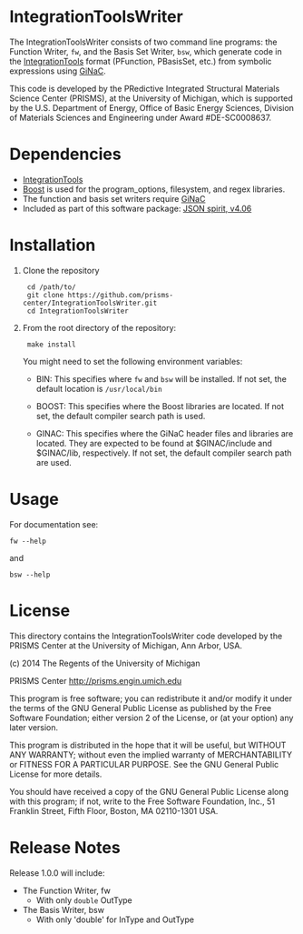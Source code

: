 IntegrationToolsWriter
================

The IntegrationToolsWriter consists of two command line programs: the Function Writer, ``fw``, and the Basis Set Writer, ``bsw``, which generate code in the [IntegrationTools](https://github.com/prisms-center/IntegrationTools) format (PFunction, PBasisSet, etc.) from symbolic expressions using [GiNaC](http://www.ginac.de/).

This code is developed by the PRedictive Integrated Structural Materials Science Center (PRISMS), at the University of Michigan, which is supported by the U.S. Department of Energy, Office of Basic Energy Sciences, Division of Materials Sciences and Engineering under Award #DE-SC0008637.


Dependencies
============

- [IntegrationTools](https://github.com/prisms-center/IntegrationTools)
- [Boost](http://www.boost.org/) is used for the program_options, filesystem, and regex libraries.
- The function and basis set writers require [GiNaC](http://www.ginac.de/)
- Included as part of this software package: [JSON spirit, v4.06](http://www.codeproject.com/Articles/20027/JSON-Spirit-A-C-JSON-Parser-Generator-Implemented)


Installation
============

1. Clone the repository

        cd /path/to/
        git clone https://github.com/prisms-center/IntegrationToolsWriter.git
        cd IntegrationToolsWriter

2. From the root directory of the repository:

        make install

    You might need to set the following environment variables:
    	
    - BIN: This specifies where ``fw`` and ``bsw`` will be installed. If not set, the default location is ``/usr/local/bin``
    	
    - BOOST: This specifies where the Boost libraries are located. If not set, the default compiler search path is used.
    	
    - GINAC: This specifies where the GiNaC header files and libraries are located. They are expected to be found at $GINAC/include and $GINAC/lib, respectively. If not set, the default compiler search path are used.



Usage
=======================

For documentation see:

```
fw --help
```

and 

```
bsw --help
```


License
=======================

This directory contains the IntegrationToolsWriter code developed 
by the PRISMS Center at the University of Michigan, Ann Arbor, USA.

(c) 2014 The Regents of the University of Michigan

PRISMS Center http://prisms.engin.umich.edu 

This program is free software; you can redistribute it and/or modify
it under the terms of the GNU General Public License as published by
the Free Software Foundation; either version 2 of the License, or
(at your option) any later version.

This program is distributed in the hope that it will be useful,
but WITHOUT ANY WARRANTY; without even the implied warranty of
MERCHANTABILITY or FITNESS FOR A PARTICULAR PURPOSE.  See the
GNU General Public License for more details.

You should have received a copy of the GNU General Public License along 
with this program; if not, write to the Free Software Foundation, Inc.,
51 Franklin Street, Fifth Floor, Boston, MA 02110-1301 USA.



Release Notes
=======================

Release 1.0.0 will include:

- The Function Writer, fw
    - With only ``double`` OutType
- The Basis Writer, bsw
    - With only 'double' for InType and OutType

